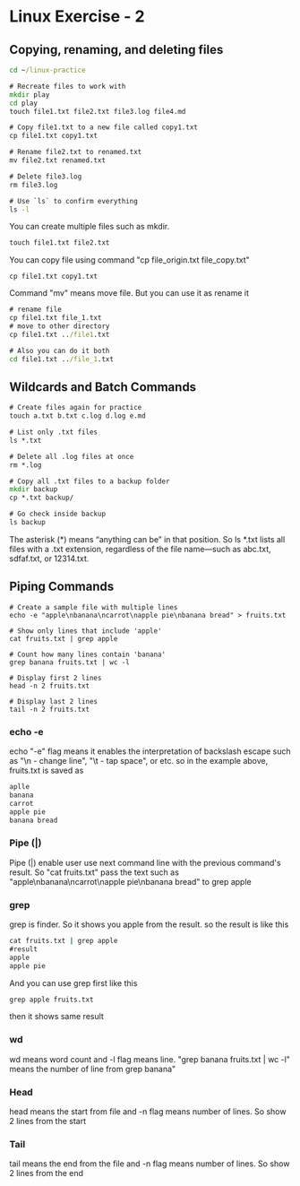 # Linux Exercise - 2
## Copying, renaming, and deleting files
```cmd
cd ~/linux-practice

# Recreate files to work with
mkdir play
cd play
touch file1.txt file2.txt file3.log file4.md

# Copy file1.txt to a new file called copy1.txt
cp file1.txt copy1.txt

# Rename file2.txt to renamed.txt
mv file2.txt renamed.txt

# Delete file3.log
rm file3.log

# Use `ls` to confirm everything
ls -l
```
You can create multiple files such as mkdir.
```cmd
touch file1.txt file2.txt
```
You can copy file using command "cp file_origin.txt file_copy.txt"
```
cp file1.txt copy1.txt
```
Command "mv" means move file. But you can use it as rename it
```cmd
# rename file
cp file1.txt file_1.txt
# move to other directory
cp file1.txt ../file1.txt

# Also you can do it both
cd file1.txt ../file_1.txt
```

## Wildcards and Batch Commands
```cmd
# Create files again for practice
touch a.txt b.txt c.log d.log e.md

# List only .txt files
ls *.txt

# Delete all .log files at once
rm *.log

# Copy all .txt files to a backup folder
mkdir backup
cp *.txt backup/

# Go check inside backup
ls backup
```
The asterisk (*) means “anything can be” in that position.
So ls *.txt lists all files with a .txt extension, regardless of the file name—such as abc.txt, sdfaf.txt, or 12314.txt.

## Piping Commands
```
# Create a sample file with multiple lines
echo -e "apple\nbanana\ncarrot\napple pie\nbanana bread" > fruits.txt

# Show only lines that include 'apple'
cat fruits.txt | grep apple

# Count how many lines contain 'banana'
grep banana fruits.txt | wc -l

# Display first 2 lines
head -n 2 fruits.txt

# Display last 2 lines
tail -n 2 fruits.txt
```
### echo -e
echo "-e" flag means it enables the interpretation of backslash escape such as "\n - change line", "\t - tap space", or etc.
so in the example above, fruits.txt is saved as
```cmd
aplle
banana
carrot
apple pie
banana bread
```
### Pipe (|)
Pipe (|) enable user use next command line with the previous command's result.
So "cat fruits.txt" pass the text such as "apple\nbanana\ncarrot\napple pie\nbanana bread" to grep apple
### grep
grep is finder. So it shows you apple from the result.
so the result is like this
```cmd
cat fruits.txt | grep apple
#result
apple
apple pie
```
And you can use grep first like this
```cmd
grep apple fruits.txt
```
then it shows same result

### wd
wd means word count and -l flag means line. "grep banana fruits.txt | wc -l" means the number of line from grep banana"

### Head 
head means the start from file and -n flag means number of lines. So show 2 lines from the start
### Tail
tail means the end from the file and -n flag means number of lines. So show 2 lines from the end